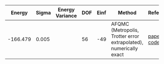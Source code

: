 | Energy   | Sigma | Energy Variance | DOF | Einf | Method                                                       | Reference |
|----------|-------|-----------------|-----|------|--------------------------------------------------------------|-----------|
| -166.479 | 0.005 |                 | 56  | -49  | AFQMC (Metropolis, Trotter error extrapolated), numerically exact | [paper](https://journals.aps.org/pra/abstract/10.1103/PhysRevA.92.033603) [code](https://github.com/varbench/methods/blob/main/scripts/Hubbard/square_64_P_28_-4/AFQMC/) |
